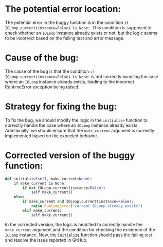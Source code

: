 # The potential error location: 
The potential error in the buggy function is in the condition `if IOLoop.current(instance=False) is None:`. This condition is supposed to check whether an `IOLoop` instance already exists or not, but the logic seems to be incorrect based on the failing test and error message. 

# Cause of the bug:
The cause of the bug is that the condition `if IOLoop.current(instance=False) is None:` is not correctly handling the case where an `IOLoop` instance already exists, leading to the incorrect RuntimeError exception being raised.

# Strategy for fixing the bug:
To fix the bug, we should modify the logic in the `initialize` function to correctly handle the case where an `IOLoop` instance already exists. Additionally, we should ensure that the `make_current` argument is correctly implemented based on the expected behavior.

# Corrected version of the buggy function:
```python
def initialize(self, make_current=None):
    if make_current is None:
        if not IOLoop.current(instance=False):
            self.make_current()
    else:
        if make_current and IOLoop.current(instance=False):
            raise RuntimeError("current IOLoop already exists")
        elif make_current:
            self.make_current()
```

In the corrected version, the logic is modified to correctly handle the `make_current` argument and the condition for checking the existence of the `IOLoop` instance. Now, the `initialize` function should pass the failing test and resolve the issue reported in GitHub.